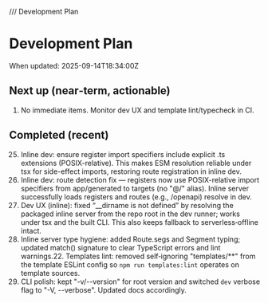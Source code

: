 /// Development Plan

# Development Plan

When updated: 2025-09-14T18:34:00Z

## Next up (near‑term, actionable)

1. No immediate items. Monitor dev UX and template lint/typecheck in CI.

## Completed (recent)

25. Inline dev: ensure register import specifiers include explicit .ts
    extensions (POSIX-relative). This makes ESM resolution reliable under tsx
    for side-effect imports, restoring route registration in inline dev.
24. Inline dev: route detection fix — registers now use POSIX-relative import
    specifiers from app/generated to targets (no "@/" alias). Inline server
    successfully loads registers and routes (e.g., /openapi) resolve in dev.
20. Dev UX (inline): fixed “__dirname is not defined” by resolving the packaged
    inline server from the repo root in the dev runner; works under tsx and the    built CLI. This also keeps fallback to serverless‑offline intact.
21. Inline server type hygiene: added Route.segs and Segment typing; updated
    match() signature to clear TypeScript errors and lint warnings.22. Templates lint: removed self‑ignoring "templates/**" from the template
    ESLint config so `npm run templates:lint` operates on template sources.
23. CLI polish: kept "-v/--version" for root version and switched `dev` verbose
    flag to "-V, --verbose". Updated docs accordingly.